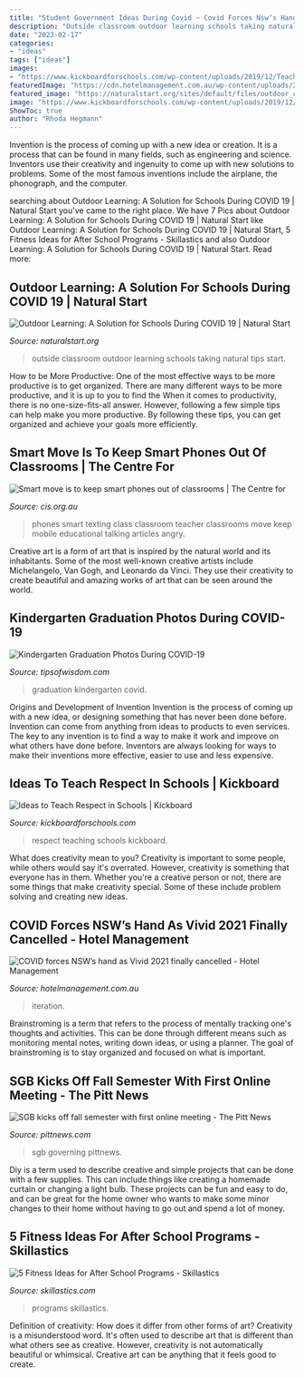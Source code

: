 ```yaml
---
title: "Student Government Ideas During Covid ~ Covid Forces Nsw’s Hand As Vivid 2021 Finally Cancelled"
description: "Outside classroom outdoor learning schools taking natural tips start"
date: "2023-02-17"
categories:
- "ideas"
tags: ["ideas"]
images:
- "https://www.kickboardforschools.com/wp-content/uploads/2019/12/Teaching-Respect-in-Schools.jpg"
featuredImage: "https://cdn.hotelmanagement.com.au/wp-content/uploads/2015/05/31122449/The-Star-Vivid-Sydney-Hero-Image-EDITED-FOR-SPICE.jpg"
featured_image: "https://naturalstart.org/sites/default/files/outdoor_classroom_resized.jpg"
image: "https://www.kickboardforschools.com/wp-content/uploads/2019/12/Teaching-Respect-in-Schools.jpg"
ShowToc: true
author: "Rhoda Hegmann"
---
```



Invention is the process of coming up with a new idea or creation. It is a process that can be found in many fields, such as engineering and science. Inventors use their creativity and ingenuity to come up with new solutions to problems. Some of the most famous inventions include the airplane, the phonograph, and the computer.

	

		
searching about Outdoor Learning: A Solution for Schools During COVID 19 | Natural Start you've came to the right place. We have 7 Pics about Outdoor Learning: A Solution for Schools During COVID 19 | Natural Start like Outdoor Learning: A Solution for Schools During COVID 19 | Natural Start, 5 Fitness Ideas for After School Programs - Skillastics and also Outdoor Learning: A Solution for Schools During COVID 19 | Natural Start. Read more:
		
    
## Outdoor Learning: A Solution For Schools During COVID 19 | Natural Start

<img loading=lazy src="https://naturalstart.org/sites/default/files/outdoor_classroom_resized.jpg" onerror="this.onerror=null;this.src='https://tse1.mm.bing.net/th?id=OIP.QESfCor3cdzjoBZfWOw0_wHaE7&amp;pid=15.1';" alt="Outdoor Learning: A Solution for Schools During COVID 19 | Natural Start">

_Source: naturalstart.org_

>outside classroom outdoor learning schools taking natural tips start. 

	

How to be More Productive: One of the most effective ways to be more productive is to get organized. There are many different ways to be more productive, and it is up to you to find the
When it comes to productivity, there is no one-size-fits-all answer. However, following a few simple tips can help make you more productive. By following these tips, you can get organized and achieve your goals more efficiently.

    
## Smart Move Is To Keep Smart Phones Out Of Classrooms | The Centre For

<img loading=lazy src="https://www.cis.org.au/app/uploads/2018/09/teacher-angry-phones-classroom.jpg" onerror="this.onerror=null;this.src='https://tse4.mm.bing.net/th?id=OIP.Kmg8A3bcu9GmfWeV1UKHZQHaEK&amp;pid=15.1';" alt="Smart move is to keep smart phones out of classrooms | The Centre for">

_Source: cis.org.au_

>phones smart texting class classroom teacher classrooms move keep mobile educational talking articles angry. 

	

Creative art is a form of art that is inspired by the natural world and its inhabitants. Some of the most well-known creative artists include Michelangelo, Van Gogh, and Leonardo da Vinci. They use their creativity to create beautiful and amazing works of art that can be seen around the world.

    
## Kindergarten Graduation Photos During COVID-19

<img loading=lazy src="http://tipsofwisdom.com/wp-content/uploads/2020/08/Kindergarten-Graduation-Photo-Ideas-COVID-Coronavirus.jpg" onerror="this.onerror=null;this.src='https://tse1.mm.bing.net/th?id=OIP.g70eHPpns6dnTdbVjaUjJQHaDt&amp;pid=15.1';" alt="Kindergarten Graduation Photos During COVID-19">

_Source: tipsofwisdom.com_

>graduation kindergarten covid. 

	

Origins and Development of Invention
Invention is the process of coming up with a new idea, or designing something that has never been done before. Invention can come from anything from ideas to products to even services. The key to any invention is to find a way to make it work and improve on what others have done before. Inventors are always looking for ways to make their inventions more effective, easier to use and less expensive.

    
## Ideas To Teach Respect In Schools | Kickboard

<img loading=lazy src="https://www.kickboardforschools.com/wp-content/uploads/2019/12/Teaching-Respect-in-Schools.jpg" onerror="this.onerror=null;this.src='https://tse4.mm.bing.net/th?id=OIP.YJV8iFViKaByxdw8myED9QHaDf&amp;pid=15.1';" alt="Ideas to Teach Respect in Schools | Kickboard">

_Source: kickboardforschools.com_

>respect teaching schools kickboard. 

	

What does creativity mean to you?
Creativity is important to some people, while others would say it's overrated. However, creativity is something that everyone has in them. Whether you're a creative person or not, there are some things that make creativity special. Some of these include problem solving and creating new ideas.

    
## COVID Forces NSW’s Hand As Vivid 2021 Finally Cancelled - Hotel Management

<img loading=lazy src="https://cdn.hotelmanagement.com.au/wp-content/uploads/2015/05/31122449/The-Star-Vivid-Sydney-Hero-Image-EDITED-FOR-SPICE.jpg" onerror="this.onerror=null;this.src='https://tse1.mm.bing.net/th?id=OIP.JGg2iZzdLhTL8KixAExk4AHaD7&amp;pid=15.1';" alt="COVID forces NSW’s hand as Vivid 2021 finally cancelled - Hotel Management">

_Source: hotelmanagement.com.au_

>iteration. 

	

Brainstroming is a term that refers to the process of mentally tracking one's thoughts and activities. This can be done through different means such as monitoring mental notes, writing down ideas, or using a planner. The goal of brainstroming is to stay organized and focused on what is important.

    
## SGB Kicks Off Fall Semester With First Online Meeting - The Pitt News

<img loading=lazy src="https://pittnews.com/wp-content/uploads/2020/08/N_SGB_screenshot-1.jpg" onerror="this.onerror=null;this.src='https://tse2.mm.bing.net/th?id=OIP.Wl2ETvp23ZXw4B8FKyFtZgHaEK&amp;pid=15.1';" alt="SGB kicks off fall semester with first online meeting - The Pitt News">

_Source: pittnews.com_

>sgb governing pittnews. 

	

Diy is a term used to describe creative and simple projects that can be done with a few supplies. This can include things like creating a homemade curtain or changing a light bulb. These projects can be fun and easy to do, and can be great for the home owner who wants to make some minor changes to their home without having to go out and spend a lot of money.

    
## 5 Fitness Ideas For After School Programs - Skillastics

<img loading=lazy src="https://www.skillastics.com/wp-content/uploads/2020/09/physical-activities-children-e1600702483210.jpg" onerror="this.onerror=null;this.src='https://tse4.mm.bing.net/th?id=OIP.guxg7_uYG44zNqpwO30xCAHaEU&amp;pid=15.1';" alt="5 Fitness Ideas for After School Programs - Skillastics">

_Source: skillastics.com_

>programs skillastics. 

	

Definition of creativity: How does it differ from other forms of art?
Creativity is a misunderstood word. It's often used to describe art that is different than what others see as creative. However, creativity is not automatically beautiful or whimsical. Creative art can be anything that it feels good to create.

